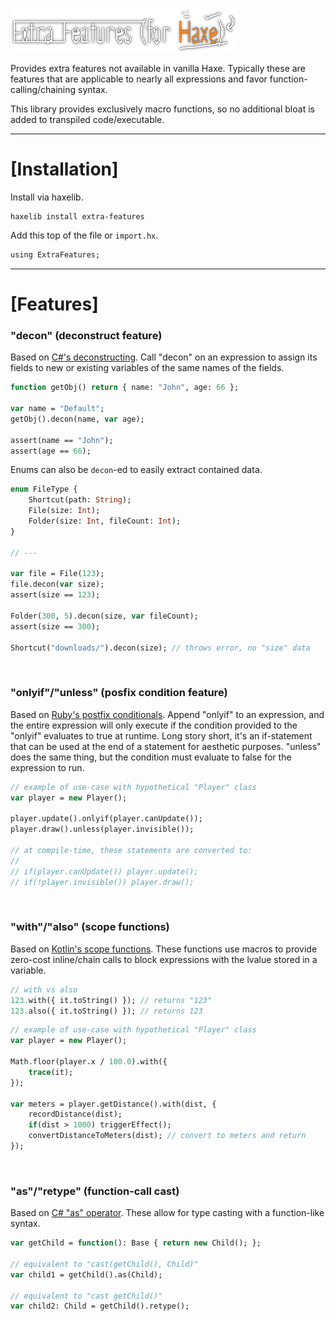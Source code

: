 <p align="left">
  <a href="https://github.com/RobertBorghese/Haxe-ExtraFeatures" title="extra-features-logo"><img src="logo/Logo.png" /></a>
</p>

Provides extra features not available in vanilla Haxe. Typically these are features that are applicable to nearly all expressions and favor function-calling/chaining syntax.

This library provides exclusively macro functions, so no additional bloat is added to transpiled code/executable.

---

# [Installation]

Install via haxelib.
```
haxelib install extra-features
```

Add this top of the file or `import.hx`.
```haxe
using ExtraFeatures;
```

---

# [Features]

### "decon" (deconstruct feature)

Based on [C#'s deconstructing](https://docs.microsoft.com/en-us/dotnet/csharp/fundamentals/functional/deconstruct). Call "decon" on an expression to assign its fields to new or existing variables of the same names of the fields.
```haxe
function getObj() return { name: "John", age: 66 };

var name = "Default";
getObj().decon(name, var age);

assert(name == "John");
assert(age == 66);
```

Enums can also be `decon`-ed to easily extract contained data.
```haxe
enum FileType {
	Shortcut(path: String);
	File(size: Int);
	Folder(size: Int, fileCount: Int);
}

// ---

var file = File(123);
file.decon(var size);
assert(size == 123);

Folder(300, 5).decon(size, var fileCount);
assert(size == 300);

Shortcut("downloads/").decon(size); // throws error, no "size" data
```

&nbsp;  

### "onlyif"/"unless" (posfix condition feature)

Based on [Ruby's postfix conditionals](https://www.tutorialspoint.com/ruby/ruby_if_else.htm). Append "onlyif" to an expression, and the entire expression will only execute if the condition provided to the "onlyif" evaluates to true at runtime. Long story short, it's an if-statement that can be used at the end of a statement for aesthetic purposes. "unless" does the same thing, but the condition must evaluate to false for the expression to run.
```haxe
// example of use-case with hypothetical "Player" class
var player = new Player();

player.update().onlyif(player.canUpdate());
player.draw().unless(player.invisible());

// at compile-time, these statements are converted to:
//
// if(player.canUpdate()) player.update();
// if(!player.invisible()) player.draw();
```  

&nbsp;  

### "with"/"also" (scope functions)

Based on [Kotlin's scope functions](https://kotlinlang.org/docs/scope-functions.html). These functions use macros to provide zero-cost inline/chain calls to block expressions with the lvalue stored in a variable.
```haxe
// with vs also
123.with({ it.toString() }); // returns "123"
123.also({ it.toString() }); // returns 123
```
```haxe
// example of use-case with hypothetical "Player" class
var player = new Player();

Math.floor(player.x / 100.0).with({
    trace(it);
});

var meters = player.getDistance().with(dist, {
    recordDistance(dist);
    if(dist > 1000) triggerEffect();
    convertDistanceToMeters(dist); // convert to meters and return
});
```

&nbsp;  

### "as"/"retype" (function-call cast)

Based on [C# "as" operator](https://docs.microsoft.com/en-us/dotnet/csharp/language-reference/operators/type-testing-and-cast#as-operator). These allow for type casting with a function-like syntax.
```haxe
var getChild = function(): Base { return new Child(); };

// equivalent to "cast(getChild(), Child)"
var child1 = getChild().as(Child);

// equivalent to "cast getChild()"
var child2: Child = getChild().retype();
```